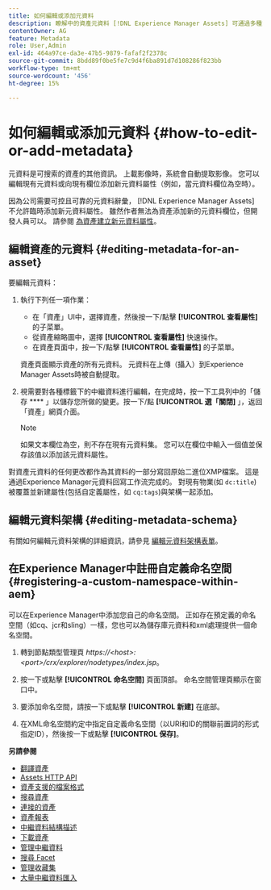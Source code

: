 ```yaml
---
title: 如何編輯或添加元資料
description: 瞭解中的資產元資料 [!DNL Experience Manager Assets] 可通過多種方式編輯資產元資料。
contentOwner: AG
feature: Metadata
role: User,Admin
exl-id: 464a97ce-da3e-47b5-9879-fafaf2f2378c
source-git-commit: 8bdd89f0be5fe7c9d4f6ba891d7d108286f823bb
workflow-type: tm+mt
source-wordcount: '456'
ht-degree: 15%

---
```


# 如何編輯或添加元資料 {#how-to-edit-or-add-metadata}

元資料是可搜索的資產的其他資訊。 上載影像時，系統會自動提取影像。 您可以編輯現有元資料或向現有欄位添加新元資料屬性（例如，當元資料欄位為空時）。

因為公司需要可控且可靠的元資料辭彙， [!DNL Experience Manager Assets] 不允許臨時添加新元資料屬性。 雖然作者無法為資產添加新的元資料欄位，但開發人員可以。 請參閱 [為資產建立新元資料屬性](meta-edit.md#editing-metadata-schema)。

## 編輯資產的元資料 {#editing-metadata-for-an-asset}

要編輯元資料：

1. 執行下列任一項作業：

   * 在「資產」UI中，選擇資產，然後按一下/點擊 **[!UICONTROL 查看屬性]** 的子菜單。
   * 從資產縮略圖中，選擇 **[!UICONTROL 查看屬性]** 快速操作。
   * 在資產頁面中，按一下/點擊 **[!UICONTROL 查看屬性]** 的子菜單。

   資產頁面顯示資產的所有元資料。 元資料在上傳（攝入）到Experience Manager Assets時被自動提取。

1. 視需要對各種標籤下的中繼資料進行編輯，在完成時，按一下工具列中的「儲存 **** 」以儲存您所做的變更。按一下/點 **[!UICONTROL 選「關閉]** 」，返回「資產」網頁介面。

   >[!NOTE]
   >
   >如果文本欄位為空，則不存在現有元資料集。 您可以在欄位中輸入一個值並保存該值以添加該元資料屬性。

對資產元資料的任何更改都作為其資料的一部分寫回原始二進位XMP檔案。 這是通過Experience Manager元資料回寫工作流完成的。 對現有物業(如 `dc:title`)被覆蓋並新建屬性(包括自定義屬性，如 `cq:tags`)與架構一起添加。

<!-- XMP write-back is supported and enabled for the platforms and file formats described in technical requirements. -->

## 編輯元資料架構 {#editing-metadata-schema}

有關如何編輯元資料架構的詳細資訊，請參見 [編輯元資料架構表單](metadata-schemas.md#edit-metadata-schema-forms)。

## 在Experience Manager中註冊自定義命名空間 {#registering-a-custom-namespace-within-aem}

可以在Experience Manager中添加您自己的命名空間。 正如存在預定義的命名空間（如cq、jcr和sling）一樣，您也可以為儲存庫元資料和xml處理提供一個命名空間。

1. 轉到節點類型管理頁 *https://&lt;host>:&lt;port>/crx/explorer/nodetypes/index.jsp*。
1. 按一下或點擊 **[!UICONTROL 命名空間]** 頁面頂部。 命名空間管理頁顯示在窗口中。

1. 要添加命名空間，請按一下或點擊 **[!UICONTROL 新建]** 在底部。
1. 在XML命名空間約定中指定自定義命名空間（以URI和ID的關聯前置詞的形式指定ID），然後按一下或點擊 **[!UICONTROL 保存]**。

**另請參閱**

* [翻譯資產](translate-assets.md)
* [Assets HTTP API](mac-api-assets.md)
* [資產支援的檔案格式](file-format-support.md)
* [搜尋資產](search-assets.md)
* [連接的資產](use-assets-across-connected-assets-instances.md)
* [資產報表](asset-reports.md)
* [中繼資料結構描述](metadata-schemas.md)
* [下載資產](download-assets-from-aem.md)
* [管理中繼資料](manage-metadata.md)
* [搜尋 Facet](search-facets.md)
* [管理收藏集](manage-collections.md)
* [大量中繼資料匯入](metadata-import-export.md)
